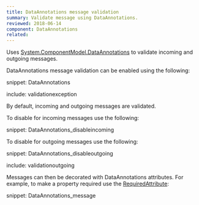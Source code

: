 ```yaml
---
title: DataAnnotations message validation
summary: Validate message using DataAnnotations.
reviewed: 2018-06-14
component: DataAnnotations
related:
---
```


Uses [System.ComponentModel.DataAnnotations](https://msdn.microsoft.com/en-us/library/cc490428) to validate incoming and outgoing messages.

DataAnnotations message validation can be enabled using the following:

snippet: DataAnnotations

include: validationexception

By default, incoming and outgoing messages are validated.

To disable for incoming messages use the following:

snippet: DataAnnotations_disableincoming

To disable for outgoing messages use the following:

snippet: DataAnnotations_disableoutgoing

include: validationoutgoing

Messages can then be decorated with DataAnnotations attributes. For example, to make a property required use the [RequiredAttribute](https://msdn.microsoft.com/en-us/library/system.componentmodel.dataannotations.requiredattribute.aspx):

snippet: DataAnnotations_message